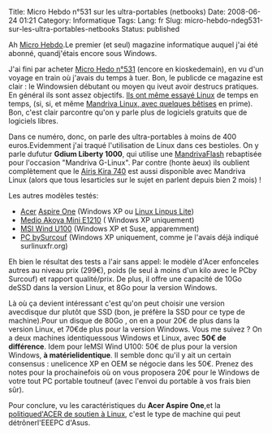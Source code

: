 Title: Micro Hebdo n°531 sur les ultra-portables (netbooks)
Date: 2008-06-24 01:21
Category: Informatique
Tags:
Lang: fr
Slug: micro-hebdo-ndeg531-sur-les-ultra-portables-netbooks
Status: published

Ah [Micro Hebdo](http://www.01net.com/microhebdo).Le premier (et seul) magazine informatique auquel j'ai été abonné, quandj'étais encore sous Windows.

J'ai fini par acheter [Micro Hedo n°531](http://www.01net.com/Pdf_MH/som_MH.pdf) (encore en kioskedemain), en vu d'un voyage en train où j'avais du temps à tuer. Bon, le publicde ce magazine est clair : le Windowsien débutant ou moyen qu iveut avoir destrucs pratiques. En général ils sont assez objectifs. [Ils ont même essayé Linux](http://www.01net.com/editorial/382537/et-si-l-on-en-finissait-avec-windows-pour-passer-a-linux-./) de temps en temps, (si, si, et même [Mandriva Linux, avec quelques bêtises](http://www.01net.com/editorial/382542/mandriva-spring-one-2008.1-le-challenger/) en prime). Bon, c'est clair parcontre qu'on y parle plus de logiciels gratuits que de logiciels libres.

Dans ce numéro, donc, on parle des ultra-portables à moins de 400 euros.Evidemment j'ai traqué l'utilisation de Linux dans ces bestioles. On y parle dufutur **Gdium Liberty 1000**, qui utilise une [MandrivaFlash](http://store.mandriva.com/product_info.php?cPath=71&products_id=394) rebaptisée pour l'occasion "Mandriva G-Linux". Par contre (honte àeux) ils oublient complètement que le [Airis Kira 740](http://www.numerama.com/magazine/9295-Kira-la-nouvelle-gamme-d-Airis-pour-concurrencer-l-Eee-PC.html) est aussi disponible avec Mandriva Linux (alors que tous lesarticles sur le sujet en parlent depuis bien 2 mois) !

Les autres modèles testés:

-   [Acer](http://www.clubic.com/actualite-142966-aspire-one-details-photos-prix-ultraportable-acer.html) [Aspire One](http://www.clubic.com/actualite-142966-aspire-one-details-photos-prix-ultraportable-acer.html) (Windows XP ou [Linux Linpus Lite](/xampp/modules/cjaycontent/))
-   [Medio Akoya Mini E1210](http://www.generation-nt.com/medion-akoya-mini-e1210-ultra-portable-ordinateur-pc-actualite-93631.html) ( Windows XP uniquement)
-   [MSI Wind U100](http://www.mobifrance.com/news/2008-05-26/id11848/Premi-re-vid-o-du-netbook-MSI-Wind-U100/) (Windows XP et Suse, apparemment)
-   [PC bySurcouf](http://linuxfr.org//2008/05/05/24032.html) (Windows XP uniquement, comme je l'avais déjà indiqué surlinuxfr.org)

Eh bien le résultat des tests a l'air sans appel: le modèle d'Acer enfonceles autres au niveau prix (299€), poids (le seul à moins d'un kilo avec le PCby Surcouf) et rapport qualité/prix. De plus, il offre une capacité de 10Go deSSD dans la version Linux, et 8Go pour la version Windows.

Là où ça devient intéressant c'est qu'on peut choisir une version avecdisque dur plutôt que SSD (bon, je préfère la SSD pour ce type de machine).Pour un disque de 80Go , on en a pour 20€ de plus dans la version Linux, et 70€de plus pour la version Windows. Vous me suivez ? On a deux machines identiquessous Windows et Linux, avec **50€ de différence**. Idem pour leMSI Wind U100: 50€ de plus pour la version Windows, **à matérielidentique**. Il semble donc qu'il y ait un certain consensus : unelicence XP en OEM se négocie dans les 50€. Prenez des notes pour la prochainefois où on vous proposera 20€ pour le Windows de votre tout PC portable toutneuf (avec l'envoi du portable à vos frais bien sûr).

Pour conclure, vu les caractéristiques du **Acer Aspire One**,et la [politiqued'ACER de soutien à Linux](http://www.pcinpact.com/actu/news/43990-acer-linux-portables-offensive.htm), c'est le type de machine qui peut détrônerl'EEEPC d'Asus.
